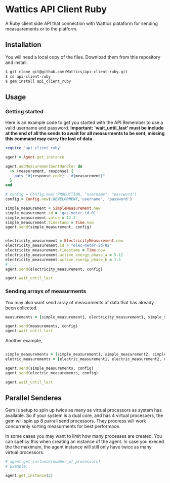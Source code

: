 # Wattics API Client Ruby

A Ruby client side API that connection with Wattics plataform for sending measuarements or to the platform.

## Installation

You will need a local copy of the files. Download them from this repository and install.

```sh
$ git clone git@github.com:Wattics/api-client-ruby.git
$ cd api-client-ruby
$ gem install api_client_ruby
```

## Usage

### Getting started

Here is an example code to get you started with the API.Remember to use a valid username and password. **Important: 'wait_until_last' must be include at the end of all the sends to await for all measurments to be sent, missing this command may carry the lost of data.**

```ruby
require 'api_client_ruby'

agent = Agent.get_instance

agent.addMeasurementSentHandler do
  -> (measurement, response) {
    puts "#{response.code} - #{measurement}"
  }
end

# config = Config.new(:PRODUCTION, "username", "password")
config = Config.new(:DEVELOPMENT,'username', 'password')

simple_measurement = SimpleMeasurement.new
simple_measurement.id = 'gas-meter-id-01'
simple_measurement.value = 12.3
simple_measurement.timestamp = Time.now
agent.send(simple_measurement, config)


electricity_measurement = ElectricityMeasurement.new
electricity_measurement.id = "elec-meter-id-02"
electricity_measurement.timestamp = Time.now
electricity_measurement.active_energy_phase_a = 5.12
electricity_measurement.active_energy_phase_b = 1.5
# ...
agent.send(electricity_measurement, config)

agent.wait_until_last
```

### Sending arrays of measurments

You may also want send array of measurments of data that has already been collected.

```ruby
measurements = [simple_measurement1, electricity_measurement1, simple_measurement2, ...]

agent.send(measurements, config)
agent.wait_until_last
```
Another example,

```ruby

simple_measurements = [simple_measurement1, simple_measurement2, simple_measurement3, ...]
eletric_measurements = [electric_measurement1, electric_measurement2, electric_measurement3, ..]

agent.send(simple_measurements, config)
agent.send(electric_measurements, config)

agent.wait_until_last
```

## Parallel Senderes

Gem is setup to spin up twice as many as virtual processors as system has available. So if your system is a dual core, and has 4 virtual procesoers, the gem will spin up 8 parrall send processors. They procress will work concurrenly sorting measurments for best performace.

In some cases you may want to limit how many processes are created. You can speficy this when creating an instance of the agent. In case you execed the the maximum, the agent instance will still only have twice as many virtual processors.

```ruby
# agent.get_instance(number_of_processors)
# Example:

agent.get_instance(2)

```




